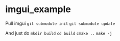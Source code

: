 # imgui_example

Pull imgui
`git submodule init`
`git submodule update`

And just do 
`mkdir build`
`cd build`
`cmake ..`
`make -j`

